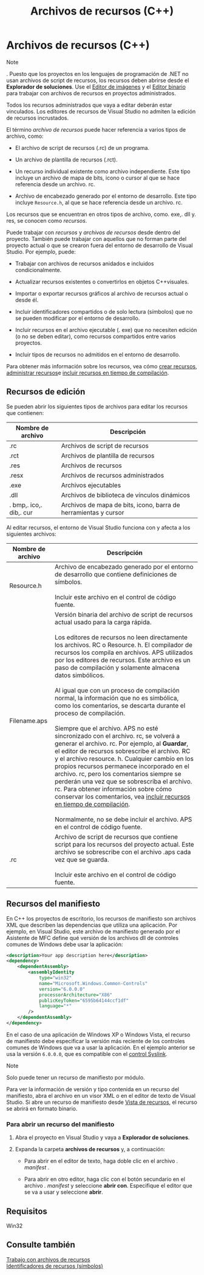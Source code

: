 ﻿---
title: Archivos de recursos (C++)
ms.date: 02/14/2019
f1_keywords:
- vc.editors.resource
helpviewer_keywords:
- resources [C++]
- .rc files [C++]
- resource files [C++]
- resource script files [C++]
- resource script files [C++], Win-32 based applications
- resource script files [C++], files updated when editing resources
- resources [C++], types of resource files
- rct files [C++]
- rc files [C++]
- resource files [C++], types of
- .rct files [C++]
- resource script files [C++], unsupported types
- manifest resources [C++]
- resources [C++], manifest
- resources [C++], opening
- file types [C++], for resources
- resources [C++], editing
- files [C++], editable types
- resource editing
ms.assetid: 4d2b6fcc-07cf-4289-be87-83a60f69533c
ms.openlocfilehash: 087cd613fa0dfd9cb6e07ac47a6a38d63bba004e
ms.sourcegitcommit: 857fa6b530224fa6c18675138043aba9aa0619fb
ms.translationtype: MT
ms.contentlocale: es-ES
ms.lasthandoff: 03/24/2020
ms.locfileid: "80167880"
---
# <a name="resource-files-c"></a>Archivos de recursos (C++)

> [!NOTE]
> . Puesto que los proyectos en los lenguajes de programación de .NET no usan archivos de script de recursos, los recursos deben abrirse desde el **Explorador de soluciones**. Use el [Editor de imágenes](../windows/image-editor-for-icons.md) y el [Editor binario](binary-editor.md) para trabajar con archivos de recursos en proyectos administrados.
>
> Todos los recursos administrados que vaya a editar deberán estar vinculados. Los editores de recursos de Visual Studio no admiten la edición de recursos incrustados.

El término *archivo de recursos* puede hacer referencia a varios tipos de archivo, como:

- El archivo de script de recursos (.rc) de un programa.

- Un archivo de plantilla de recursos (.rct).

- Un recurso individual existente como archivo independiente. Este tipo incluye un archivo de mapa de bits, icono o cursor al que se hace referencia desde un archivo. rc.

- Archivo de encabezado generado por el entorno de desarrollo. Este tipo incluye `Resource.h`, al que se hace referencia desde un archivo. rc.

Los recursos que se encuentran en otros tipos de archivo, como. exe,. dll y. res, se conocen como *recursos*.

Puede trabajar con *recursos* y *archivos de recursos* desde dentro del proyecto. También puede trabajar con aquellos que no forman parte del proyecto actual o que se crearon fuera del entorno de desarrollo de Visual Studio. Por ejemplo, puede:

- Trabajar con archivos de recursos anidados e incluidos condicionalmente.

- Actualizar recursos existentes o convertirlos en objetos C++visuales.

- Importar o exportar recursos gráficos al archivo de recursos actual o desde él.

- Incluir identificadores compartidos o de solo lectura (símbolos) que no se pueden modificar por el entorno de desarrollo.

- Incluir recursos en el archivo ejecutable (. exe) que no necesiten edición (o no se deben editar), como recursos compartidos entre varios proyectos.

- Incluir tipos de recursos no admitidos en el entorno de desarrollo.

Para obtener más información sobre los recursos, vea cómo [crear recursos](../windows/how-to-create-a-resource-script-file.md), [administrar recursos](../windows/how-to-copy-resources.md)e [incluir recursos en tiempo de compilación](../windows/how-to-include-resources-at-compile-time.md).

## <a name="editable-resources"></a>Recursos de edición

Se pueden abrir los siguientes tipos de archivos para editar los recursos que contienen:

| Nombre de archivo | Descripción |
|---|---|
| .rc | Archivos de script de recursos |
| .rct | Archivos de plantilla de recursos |
| .res | Archivos de recursos |
| .resx | Archivos de recursos administrados |
| .exe | Archivos ejecutables |
| .dll | Archivos de biblioteca de vínculos dinámicos |
| . bmp,. ico,. dib,. cur | Archivos de mapa de bits, icono, barra de herramientas y cursor |

Al editar recursos, el entorno de Visual Studio funciona con y afecta a los siguientes archivos:

| Nombre de archivo | Descripción |
|---|---|
| Resource.h | Archivo de encabezado generado por el entorno de desarrollo que contiene definiciones de símbolos.<br/><br/>Incluir este archivo en el control de código fuente. |
| Filename.aps | Versión binaria del archivo de script de recursos actual usado para la carga rápida.<br /><br /> Los editores de recursos no leen directamente los archivos. RC o Resource. h. El compilador de recursos los compila en archivos. APS utilizados por los editores de recursos. Este archivo es un paso de compilación y solamente almacena datos simbólicos.<br/><br/>Al igual que con un proceso de compilación normal, la información que no es simbólica, como los comentarios, se descarta durante el proceso de compilación.<br/><br/>Siempre que el archivo. APS no esté sincronizado con el archivo. rc, se volverá a generar el archivo. rc. Por ejemplo, al **Guardar**, el editor de recursos sobrescribe el archivo. RC y el archivo resource. h. Cualquier cambio en los propios recursos permanece incorporado en el archivo. rc, pero los comentarios siempre se perderán una vez que se sobrescriba el archivo. rc. Para obtener información sobre cómo conservar los comentarios, vea [incluir recursos en tiempo de compilación](../windows/how-to-include-resources-at-compile-time.md).<br/><br/>Normalmente, no se debe incluir el archivo. APS en el control de código fuente. |
| .rc | Archivo de script de recursos que contiene script para los recursos del proyecto actual. Este archivo se sobrescribe con el archivo .aps cada vez que se guarda.<br/><br/>Incluir este archivo en el control de código fuente. |

## <a name="manifest-resources"></a>Recursos del manifiesto

En C++ los proyectos de escritorio, los recursos de manifiesto son archivos XML que describen las dependencias que utiliza una aplicación. Por ejemplo, en Visual Studio, este archivo de manifiesto generado por el Asistente de MFC define qué versión de los archivos dll de controles comunes de Windows debe usar la aplicación:

```xml
<description>Your app description here</description>
<dependency>
    <dependentAssembly>
        <assemblyIdentity
            type="win32"
            name="Microsoft.Windows.Common-Controls"
            version="6.0.0.0"
            processorArchitecture="X86"
            publicKeyToken="6595b64144ccf1df"
            language="*"
        />
    </dependentAssembly>
</dependency>
```

En el caso de una aplicación de Windows XP o Windows Vista, el recurso de manifiesto debe especificar la versión más reciente de los controles comunes de Windows que va a usar la aplicación. En el ejemplo anterior se usa la versión `6.0.0.0`, que es compatible con el [control Syslink](/windows/win32/Controls/syslink-overview).

> [!NOTE]
> Solo puede tener un recurso de manifiesto por módulo.

Para ver la información de versión y tipo contenida en un recurso del manifiesto, abra el archivo en un visor XML o en el editor de texto de Visual Studio. Si abre un recurso de manifiesto desde [Vista de recursos](../windows/resource-view-window.md), el recurso se abrirá en formato binario.

### <a name="to-open-a-manifest-resource"></a>Para abrir un recurso del manifiesto

1. Abra el proyecto en Visual Studio y vaya a **Explorador de soluciones**.

1. Expanda la carpeta **archivos de recursos** y, a continuación:

   - Para abrir en el editor de texto, haga doble clic en el archivo *. manifest* .

   - Para abrir en otro editor, haga clic con el botón secundario en el archivo *. manifest* y seleccione **abrir con**. Especifique el editor que se va a usar y seleccione **abrir**.

## <a name="requirements"></a>Requisitos

Win32

## <a name="see-also"></a>Consulte también

[Trabajo con archivos de recursos](../windows/working-with-resource-files.md)<br/>
[Identificadores de recursos (símbolos)](../windows/symbols-resource-identifiers.md)<br/>

